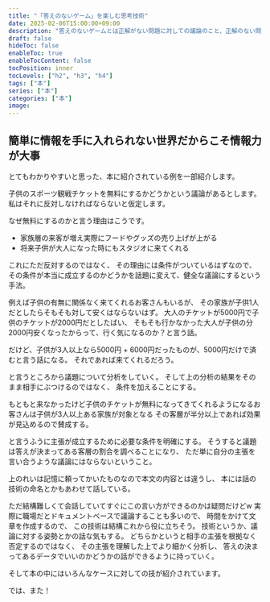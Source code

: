 ```yaml
---
title: "「答えのないゲーム」を楽しむ思考技術"
date: 2025-02-06T15:00:00+09:00
description: "答えのないゲームとは正解がない問題に対しての議論のこと、正解のない問題を正解のある問題に切り替えることで健全な議論に導くテクニック"
draft: false
hideToc: false
enableToc: true
enableTocContent: false
tocPosition: inner
tocLevels: ["h2", "h3", "h4"]
tags: ["本"]
series: ["本"]
categories: ["本"]
image:
---
```


## 簡単に情報を手に入れられない世界だからこそ情報力が大事


とてもわかりやすいと思った、本に紹介されている例を一部紹介します。

子供のスポーツ観戦チケットを無料にするかどうかという議論があるとします。
私はそれに反対しなければならないと仮定します。

なぜ無料にするのかと言う理由はこうです。
- 家族層の来客が増え実際にフードやグッズの売り上げが上がる
- 将来子供が大人になった時にもスタジオに来てくれる

これにただ反対するのではなく、
その理由には条件がついているはずなので、
その条件が本当に成立するのかどうかを話題に変えて、健全な議論にするという手法。

例えば子供の有無に関係なく来てくれるお客さんもいるが、
その家族が子供1人だとしたらそもそも対して安くはならないはず。
大人のチケットが5000円で子供のチケットが2000円だとしたばい、
そもそも行かなかった大人が子供の分2000円安くなったからって、行く気になるのか？と言う話。

だけど、子供が3人以上なら5000円 + 6000円だったものが、5000円だけで済むと言う話になる。
それであれば来てくれるだろう。

と言うところから議題について分析をしていく。
そして上の分析の結果をそのまま相手にぶつけるのではなく、
条件を加えることにする。

もともと来なかったけど子供のチケットが無料になってきてくれるようになるお客さんは子供が3人以上ある家族が対象となる
その客層が半分以上であれば効果が見込めるので賛成する。

と言うふうに主張が成立するために必要な条件を明確にする。
そうすると議題は答えが決まってある客層の割合を調べることになり、
ただ単に自分の主張を言い合うような議論にはならないということ。


上のれいは記憶に頼ってかいたものなので本文の内容とは違うし、
本には話の技術の命名とかもあわせて話している。

ただ結構難しくて会話していてすぐにこの言い方ができるのかは疑問だけどw
実際に職場だとドキュメントベースで議論することも多いので、
時間をかけて文章を作成するので、
この技術は結構これから役に立ちそう。
技術というか、議論に対する姿勢とかの話な気もする。
どちらかというと相手の主張を根拠なく否定するのではなく、
その主張を理解した上でより細かく分析し、
答えの決まってあるデータでいいのかどうかの話ができるように持っていく。

そして本の中にはいろんなケースに対しての技が紹介されています。

では、また！

